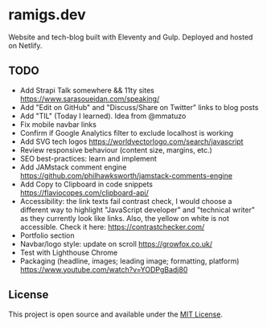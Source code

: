 # ramigs.dev

Website and tech-blog built with Eleventy and Gulp. Deployed and hosted on Netlify.

## TODO

- Add Strapi Talk somewhere && 11ty sites
  https://www.sarasoueidan.com/speaking/
- Add "Edit on GitHub" and "Discuss/Share on Twitter" links to blog posts
- Add "TIL" (Today I learned). Idea from @mmatuzo
- Fix mobile navbar links
- Confirm if Google Analytics filter to exclude localhost is working
- Add SVG tech logos
  https://worldvectorlogo.com/search/javascript
- Review responsive behaviour (content size, margins, etc.)
- SEO best-practices: learn and implement
- Add JAMstack comment engine
  https://github.com/philhawksworth/jamstack-comments-engine
- Add Copy to Clipboard in code snippets
  https://flaviocopes.com/clipboard-api/
- Accessibility: the link texts fail contrast check, I would choose a different way to highlight "JavaScript developer" and "technical writer" as they currently look like links. Also, the yellow on white is not accessible. Check it here: https://contrastchecker.com/
- Portfolio section
- Navbar/logo style: update on scroll
  https://growfox.co.uk/
- Test with Lighthouse Chrome
- Packaging (headline, images; leading image; formatting, platform)
  https://www.youtube.com/watch?v=YODPgBadj80

## License

This project is open source and available under the [MIT License](LICENSE).
